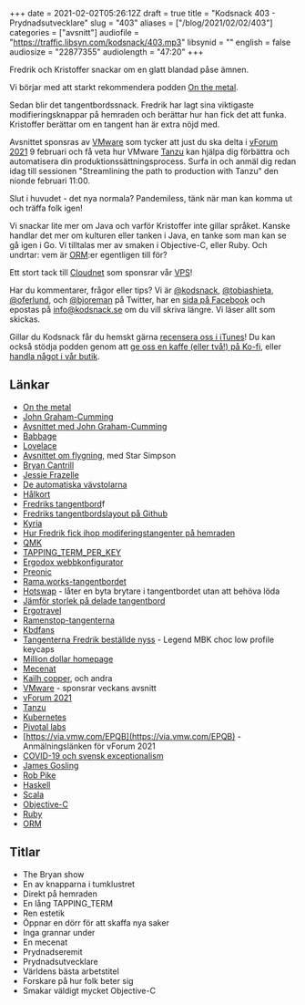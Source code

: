 +++
date = 2021-02-02T05:26:12Z
draft = true
title = "Kodsnack 403 - Prydnadsutvecklare"
slug = "403"
aliases = ["/blog/2021/02/02/403"]
categories = ["avsnitt"]
audiofile = "https://traffic.libsyn.com/kodsnack/403.mp3"
libsynid = ""
english = false
audiosize = "22877355"
audiolength = "47:20"
+++

Fredrik och Kristoffer snackar om en glatt blandad påse ämnen.

Vi börjar med att starkt rekommendera podden [On the metal](https://oxide.computer/podcast/).

Sedan blir det tangentbordssnack. Fredrik har lagt sina viktigaste modifieringsknappar på hemraden och berättar hur han fick det att funka. Kristoffer berättar om en tangent han är extra nöjd med.

Avsnittet sponsras av [VMware](https://www.vmware.com/) som tycker att just du ska delta i [vForum 2021](https://via.vmw.com/EPQB) 9 februari och få veta hur VMware [Tanzu](https://tanzu.vmware.com/why-tanzu) kan hjälpa dig förbättra och automatisera din produktionssättningsprocess. Surfa in och anmäl dig redan idag till sessionen "Streamlining the path to production with Tanzu" den nionde februari 11:00.

Slut i huvudet - det nya normala? Pandemiless, tänk när man kan komma ut och träffa folk igen!

Vi snackar lite mer om Java och varför Kristoffer inte gillar språket. Kanske handlar det mer om kulturen eller tanken i Java, en tanke som man kan se gå igen i Go. Vi tilltalas mer av smaken i Objective-C, eller Ruby. Och undrtar: vem är [ORM](https://en.wikipedia.org/wiki/Object%E2%80%93relational_mapping):er egentligen till för?

Ett stort tack till [Cloudnet](http://www.cloudnet.se) som sponsrar vår [VPS](http://en.wikipedia.org/wiki/Virtual_private_server)!

Har du kommentarer, frågor eller tips? Vi är [@kodsnack](https://www.twitter.com/kodsnack), [@tobiashieta](https://www.twitter.com/tobiashieta), [@oferlund](https://www.twitter.com/oferlund), och [@bjoreman](https://www.twitter.com/bjoreman) på Twitter, har en [sida på Facebook](https://www.facebook.com/kodsnack) och epostas på [info@kodsnack.se](mailto:info@kodsnack.se) om du vill skriva längre. Vi läser allt som skickas.

Gillar du Kodsnack får du hemskt gärna [recensera oss i iTunes](http://itunes.apple.com/se/podcast/kodsnack/id561631498?l=en)! Du kan också stödja podden genom att <a href="https://ko-fi.com/kodsnack" rel="payment">ge oss en kaffe (eller två!) på Ko-fi</a>, eller [handla något i vår butik](https://shop.spreadshirt.se/kodsnack/).

## Länkar ##
* [On the metal](https://oxide.computer/podcast/)
* [John Graham-Cumming](https://en.wikipedia.org/wiki/John_Graham-Cumming)
* [Avsnittet med John Graham-Cumming](https://oxide.computer/podcast/on-the-metal-11-john-graham-cumming/)
* [Babbage](https://en.wikipedia.org/wiki/Charles_Babbage)
* [Lovelace](https://en.wikipedia.org/wiki/Ada_Lovelace)
* [Avsnittet om flygning](https://oxide.computer/podcast/on-the-metal-12-star-simpson/), med Star Simpson
* [Bryan Cantrill](https://en.wikipedia.org/wiki/Bryan_Cantrill)
* [Jessie Frazelle](https://blog.jessfraz.com/)
* [De automatiska vävstolarna](https://en.wikipedia.org/wiki/Power_loom)
* [Hålkort](https://en.wikipedia.org/wiki/Punched_card)
* [Fredriks tangentbord](https://bjoreman.com/thoughts/kyria.html)f
* [Fredriks tangentbordslayout på Github](https://github.com/bjoreman/qmk_firmware/blob/master/keyboards/kyria/keymaps/bjoreman/keymap.c)
* [Kyria](https://blog.splitkb.com/blog/introducing-the-kyria)
* [Hur Fredrik fick ihop modiferingstangenter på hemraden](https://bjoreman.com/diary/2021/2021-01-24.html)
* [QMK](https://qmk.fm/)
* [TAPPING_TERM_PER_KEY](https://docs.qmk.fm/#/tap_hold?id=tapping-term)
* [Ergodox webbkonfigurator](https://configure.ergodox-ez.com/ergodox-ez/layouts/Gl7eA/latest/config/tapping)
* [Preonic](https://olkb.com/collections/preonic)
* [Rama.works-tangentbordet](https://rama.works/#/m50a/)
* [Hotswap](https://kono.store/blogs/keyboards/what-is-keyboard-hotswap) - låter en byta brytare i tangentbordet utan att behöva löda
* [Jämför storlek på delade tangentbord](https://jhelvy.shinyapps.io/splitkbcompare/)
* [Ergotravel](https://www.reddit.com/r/MechanicalKeyboards/comments/84qhjc/introducing_the_ergotravel_a_travelsized_split/)
* [Ramenstop-tangenterna](https://kbdfans.com/collections/keycaps/products/ic-epbt-ramenstop)
* [Kbdfans](https://kbdfans.com/)
* [Tangenterna Fredrik beställde nyss](https://splitkb.com/collections/new-and-recently-updated/products/mbk-choc-low-profile-keycaps?variant=33283835035725) - Legend MBK choc low profile keycaps
* [Million dollar homepage](https://en.wikipedia.org/wiki/The_Million_Dollar_Homepage)
* [Mecenat](https://sv.wikipedia.org/wiki/Mecenat)
* [Kailh copper](https://www.keyboardco.com/blog/index.php/2017/11/an-introduction-to-kailh-switches-including-speed-box/), och andra
* [VMware](https://www.vmware.com/) - sponsrar veckans avsnitt
* [vForum 2021](https://via.vmw.com/EPQB)
* [Tanzu](https://tanzu.vmware.com/why-tanzu)
* [Kubernetes](https://en.wikipedia.org/wiki/Kubernetes)
* [Pivotal labs](https://tanzu.vmware.com/labs)
* [https://via.vmw.com/EPQB](https://via.vmw.com/EPQB) - Anmälningslänken för vForum 2021
* [COVID-19 och svensk exceptionalism](https://thedispatch.com/p/covid-19-and-the-failure-of-swedish)
* [James Gosling](https://en.wikipedia.org/wiki/James_Gosling)
* [Rob Pike](https://en.wikipedia.org/wiki/Rob_Pike)
* [Haskell](https://en.wikipedia.org/wiki/Haskell_%28programming_language%29)
* [Scala](https://en.wikipedia.org/wiki/Scala_%28programming_language%29)
* [Objective-C](https://en.wikipedia.org/wiki/Objective-C)
* [Ruby](https://en.wikipedia.org/wiki/Ruby_%28programming_language%29)
* [ORM](https://en.wikipedia.org/wiki/Object%E2%80%93relational_mapping)

## Titlar ##
* The Bryan show
* En av knapparna i tumklustret
* Direkt på hemraden
* En lång TAPPING_TERM
* Ren estetik
* Öppnar en dörr för att skaffa nya saker
* Inga grannar under
* En mecenat
* Prydnadseremit
* Prydnadsutvecklare
* Världens bästa arbetstitel
* Forskare på hur folk beter sig
* Smakar väldigt mycket Objective-C